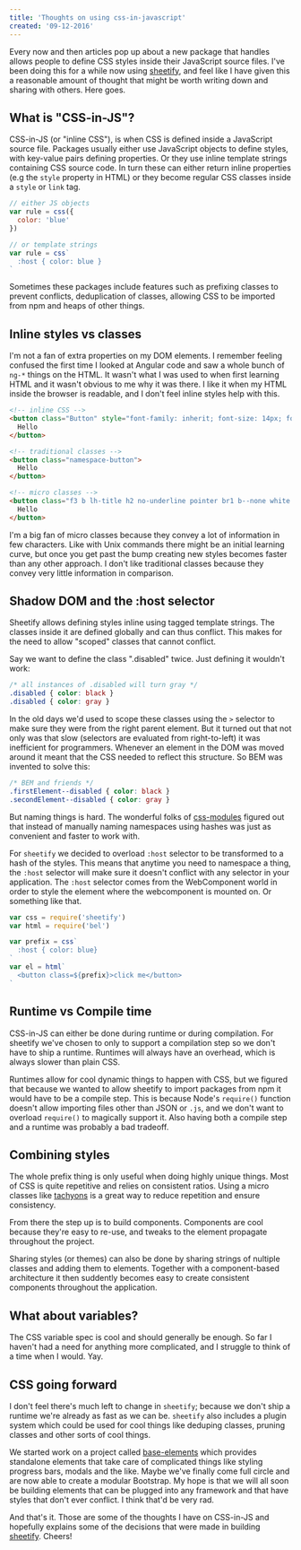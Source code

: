 ```yaml
---
title: 'Thoughts on using css-in-javascript'
created: '09-12-2016'
---
```


Every now and then articles pop up about a new package that handles allows
people to define CSS styles inside their JavaScript source files. I've been
doing this for a while now using
[sheetify](https://github.com/stackcss/sheetify), and feel like I have given
this a reasonable amount of thought that might be worth writing down and
sharing with others. Here goes.

## What is "CSS-in-JS"?
CSS-in-JS (or "inline CSS"), is when CSS is defined inside a JavaScript source
file. Packages usually either use JavaScript objects to define styles, with
key-value pairs defining properties. Or they use inline template strings
containing CSS source code. In turn these can either return inline properties
(e.g the `style` property in HTML) or they become regular CSS classes inside a
`style` or `link` tag.

```js
// either JS objects
var rule = css({
  color: 'blue'
})

// or template strings
var rule = css`
  :host { color: blue }
`
```

Sometimes these packages include features such as prefixing classes to prevent
conflicts, deduplication of classes, allowing CSS to be imported from npm and
heaps of other things.

## Inline styles vs classes
I'm not a fan of extra properties on my DOM elements. I remember feeling
confused the first time I looked at Angular code and saw a whole bunch of
`ng-*` things on the HTML. It wasn't what I was used to when first learning
HTML and it wasn't obvious to me why it was there. I like it when my HTML
inside the browser is readable, and I don't feel inline styles help with this.

```html
<!-- inline CSS -->
<button class="Button" style="font-family: inherit; font-size: 14px; font-weight: 600; line-height: 16px; min-height: 32px; text-decoration: none; display: inline-block; margin: 0px; padding: 8px 16px; cursor: pointer; border: 0px; border-radius: 2px; color: rgb(255, 255, 255); background-color: rgb(0, 140, 239); box-sizing: border-box;">
  Hello
</button>

<!-- traditional classes -->
<button class="namespace-button">
  Hello
</button>

<!-- micro classes -->
<button class="f3 b lh-title h2 no-underline pointer br1 b--none white bg-blue">
  Hello
</button>
```

I'm a big fan of micro classes because they convey a lot of information in few
characters. Like with Unix commands there might be an initial learning curve,
but once you get past the bump creating new styles becomes faster than any
other approach. I don't like traditional classes because they convey very
little information in comparison.

## Shadow DOM and the :host selector
Sheetify allows defining styles inline using tagged template strings. The
classes inside it are defined globally and can thus conflict. This makes for
the need to allow "scoped" classes that cannot conflict.

Say we want to define the class ".disabled" twice. Just defining it wouldn't
work:
```css
/* all instances of .disabled will turn gray */
.disabled { color: black }
.disabled { color: gray }
```

In the old days we'd used to scope these classes using the `>` selector to make
sure they were from the right parent element. But it turned out that not only
was that slow (selectors are evaluated from right-to-left) it was inefficient
for programmers. Whenever an element in the DOM was moved around it meant that
the CSS needed to reflect this structure. So BEM was invented to solve this:

```css
/* BEM and friends */
.firstElement--disabled { color: black }
.secondElement--disabled { color: gray }
```

But naming things is hard. The wonderful folks of
[css-modules](https://github.com/css-modules/css-modules) figured out that
instead of manually naming namespaces using hashes was just as convenient and
faster to work with.

For `sheetify` we decided to overload `:host` selector to be transformed to a
hash of the styles. This means that anytime you need to namespace a thing, the
`:host` selector will make sure it doesn't conflict with any selector in your
application. The `:host` selector comes from the WebComponent world in order to
style the element where the webcomponent is mounted on. Or something like that.

```js
var css = require('sheetify')
var html = require('bel')

var prefix = css`
  :host { color: blue}
`
var el = html`
  <button class=${prefix}>click me</button>
`
```

## Runtime vs Compile time
CSS-in-JS can either be done during runtime or during compilation. For sheetify
we've chosen to only to support a compilation step so we don't have to ship a
runtime. Runtimes will always have an overhead, which is always slower than
plain CSS.

Runtimes allow for cool dynamic things to happen with CSS, but we figured that
because we wanted to allow sheetify to import packages from npm it would have
to be a compile step. This is because Node's `require()` function doesn't allow
importing files other than JSON or `.js`, and we don't want to overload
`require()` to magically support it. Also having both a compile step and a
runtime was probably a bad tradeoff.

## Combining styles
The whole prefix thing is only useful when doing highly unique things. Most of
CSS is quite repetitive and relies on consistent ratios. Using a micro classes
like [tachyons](http://tachyons.io/) is a great way to reduce repetition and
ensure consistency.

From there the step up is to build components. Components are cool because
they're easy to re-use, and tweaks to the element propagate throughout the
project.

Sharing styles (or themes) can also be done by sharing strings of nultiple
classes and adding them to elements. Together with a component-based
architecture it then suddently becomes easy to create consistent components
throughout the application.

## What about variables?
The CSS variable spec is cool and should generally be enough. So far I haven't
had a need for anything more complicated, and I struggle to think of a time
when I would. Yay.

## CSS going forward
I don't feel there's much left to change in `sheetify`; because we don't ship a
runtime we're already as fast as we can be. `sheetify` also includes a plugin
system which could be used for cool things like deduping classes, pruning
classes and other sorts of cool things.

We started work on a project called
[base-elements](https://github.com/yoshuawuyts/base-elements) which provides
standalone elements that take care of complicated things like styling progress
bars, modals and the like. Maybe we've finally come full circle and are now
able to create a modular Bootstrap. My hope is that we will all soon be
building elements that can be plugged into any framework and that have styles
that don't ever conflict. I think that'd be very rad.

And that's it. Those are some of the thoughts I have on CSS-in-JS and hopefully
explains some of the decisions that were made in building
[sheetify](https://github.com/stackcss/sheetify). Cheers!
